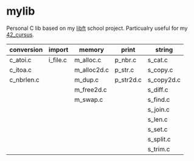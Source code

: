 # mylib

Personal C lib based on my [libft](https://github.com/antoineradix/42-cursus/tree/master/1-libft) school project. Particualry useful for my [42_cursus](https://github.com/antoineradix/42-cursus). 

| conversion | import   | memory      | print     | string     |
|------------|----------|-------------|-----------|------------|
| c_atoi.c   | i_file.c | m_alloc.c   | p_nbr.c   | s_cat.c    |
| c_itoa.c   |          | m_alloc2d.c | p_str.c   | s_copy.c   |
| c_nbrlen.c |          | m_dup.c     | p_str2d.c | s_copy2d.c |
|            |          | m_free2d.c  |           | s_diff.c   |
|            |          | m_swap.c    |           | s_find.c   |
|            |          |             |           | s_join.c   |
|            |          |             |           | s_len.c    |
|            |          |             |           | s_set.c    |
|            |          |             |           | s_split.c  |
|            |          |             |           | s_trim.c   |
